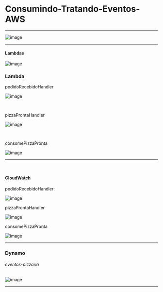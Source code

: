 # Consumindo-Tratando-Eventos-AWS



<hr> 

![image](https://github.com/CleitonDsd/Consumindo-Tratando-Eventos-AWS/assets/42544892/eb933600-2790-4615-af82-07fdce609e04)




<hr>

#### Lambdas 
![image](https://github.com/CleitonDsd/Consumindo-Tratando-Eventos-AWS/assets/42544892/6943117b-05b5-4b2e-b06c-73018b49e862)



### Lambda

pedidoRecebidoHandler

![image](https://github.com/CleitonDsd/Consumindo-Tratando-Eventos-AWS/assets/42544892/1d483063-e0e5-42ff-b9d0-933ec5e478b9)

<br>

pizzaProntaHandler

![image](https://github.com/CleitonDsd/Consumindo-Tratando-Eventos-AWS/assets/42544892/6aa6b09e-7cf5-426d-acd9-139ed54818ed)

<br>

consomePizzaPronta

![image](https://github.com/CleitonDsd/Consumindo-Tratando-Eventos-AWS/assets/42544892/e2599edd-56d9-4d2a-8aee-0e92e9fdce69)

<hr> 
<br>

#### CloudWatch

pedidoRecebidoHandler: 

![image](https://github.com/CleitonDsd/Consumindo-Tratando-Eventos-AWS/assets/42544892/efbd5f38-eda2-4cba-9d0e-91fc117d8f40)


pizzaProntaHandler

![image](https://github.com/CleitonDsd/Consumindo-Tratando-Eventos-AWS/assets/42544892/67c49952-fce3-4e61-93ad-700e14376308)


consomePizzaPronta

![image](https://github.com/CleitonDsd/Consumindo-Tratando-Eventos-AWS/assets/42544892/42b428aa-1dae-4234-9708-71e7ac91c6eb)


<hr> 

### Dynamo

###### eventos-pizzaria

![image](https://github.com/CleitonDsd/Consumindo-Tratando-Eventos-AWS/assets/42544892/e64a4d15-2442-4d26-9942-40b953638ebe)


<hr>

